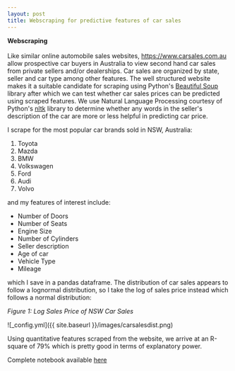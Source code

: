 ```yaml
---
layout: post
title: Webscraping for predictive features of car sales
---
```


**Webscraping** <br />  <br />  Like similar online automobile sales websites, <https://www.carsales.com.au> allow prospective car buyers in Australia to view second hand car sales from private sellers and/or dealerships. Car sales are organized by state, seller and car type among other features. The well structured website makes it a suitable candidate for scraping using Python's [Beautiful Soup](https://www.crummy.com/software/BeautifulSoup/) library after which we can test whether car sales prices can be predicted using scraped features. We use Natural Language Processing courtesy of Python's [nltk](http://www.nltk.org/) library to determine whether any words in the seller's description of the car are more or less helpful in predicting car price.

I scrape for the most popular car brands sold in NSW, Australia:

1. Toyota
2. Mazda
3. BMW
4. Volkswagen
5. Ford
6. Audi
7. Volvo

and my features of interest include:

* Number of Doors
* Number of Seats
* Engine Size
* Number of Cylinders
* Seller description
* Age of car
* Vehicle Type
* Mileage

which I save in a pandas dataframe. The distribution of car sales appears to follow a lognormal distribution, so I take the log of sales price instead which follows a normal distribution:

*Figure 1: Log Sales Price of NSW Car Sales*

![_config.yml]({{ site.baseurl }}/images/carsalesdist.png)

Using quantitative features scraped from the website, we arrive at an R-square of 79% which is pretty good in terms of explanatory power.

Complete notebook available [here](https://github.com/factorwonk/Portfolio/blob/master/carsales-scraper-full.ipynb)
